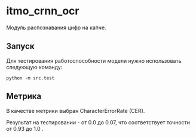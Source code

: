 # itmo_crnn_ocr

Модуль распознавания цифр на капче.

## Запуск

Для тестирования работоспособности модели нужно использовать следующую команду:

```
python -m src.test
```

## Метрика

В качестве метрики выбран CharacterErrorRate (CER).

Результат на тестировании - от 0.0 до 0.07, что соответствует точности от 0.93 до 1.0 .
